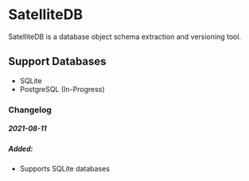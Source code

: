 # SatelliteDB
SatelliteDB is a database object schema extraction and versioning tool.

## Support Databases
- SQLite
- PostgreSQL (In-Progress)

### Changelog

##### 2021-08-11
##### Added:
- Supports SQLite databases

